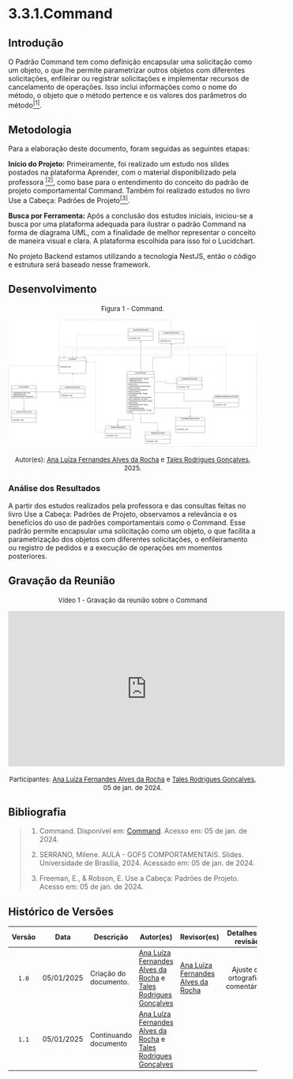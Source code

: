 # 3.3.1.Command

## Introdução
O Padrão Command tem como definição encapsular uma solicitação como um objeto, o que lhe permite parametrizar outros objetos com diferentes solicitações, enfileirar ou registrar solicitações
e implementar recursos de cancelamento de operações. Isso inclui informações como o nome do método, o objeto que o método pertence e os valores dos parâmetros do método<a href="#ref1"><sup>[1]</sup></a>.


## Metodologia

Para a elaboração deste documento, foram seguidas as seguintes etapas:

**Início do Projeto:** Primeiramente, foi realizado um estudo nos slides postados na plataforma Aprender, com o material disponibilizado pela professora <a href="#ref3"><sup>[2]</sup></a>, como base para o entendimento do conceito do padrão de projeto comportamental Command. Também foi realizado estudos no livro Use a Cabeça: Padrões de Projeto<a href="#ref3"><sup>[3]</sup></a>. 

**Busca por Ferramenta:** Após a conclusão dos estudos iniciais, iniciou-se a busca por uma plataforma adequada para ilustrar o padrão Command na forma de diagrama UML, com a finalidade de melhor representar o conceito de maneira visual e clara. A plataforma escolhida para isso foi o Lucidchart.

No projeto Backend estamos utilizando a tecnologia NestJS, então o código e estrutura será baseado nesse framework.

## Desenvolvimento


<font size="2"><p style="text-align: center">Figura 1 - Command.</p></font>

<center>

![Command](assets/comportamentais/command/Command.svg)

</center>

<font size="2"><p style="text-align: center">Autor(es): [Ana Luíza Fernandes Alves da Rocha](AnaGH) e [Tales Rodrigues Gonçalves](TalesGH), 2025.</p></font>



### Análise dos Resultados

A partir dos estudos realizados pela professora e das consultas feitas no livro Use a Cabeça: Padrões de Projeto, observamos a relevância e os benefícios do uso de padrões comportamentais como o Command. Esse padrão permite encapsular uma solicitação como um objeto, o que facilita a parametrização dos objetos com diferentes solicitações, o enfileiramento ou registro de pedidos e a execução de operações em momentos posteriores.

## Gravação da Reunião

<font size="2"><p style="text-align: center">Vídeo 1 - Gravação da reunião sobre o Command </p></font>

<iframe width="560" height="315" src="https://youtu.be/lae8DfEyxfs" title="YouTube video player" frameborder="0" allow="accelerometer; autoplay; clipboard-write; encrypted-media; gyroscope; picture-in-picture; web-share" referrerpolicy="strict-origin-when-cross-origin" allowfullscreen></iframe>


<font size="2"><p style="text-align: center">Participantes: [Ana Luíza Fernandes Alves da Rocha](AnaGH) e [Tales Rodrigues Gonçalves](TalesGH), 05 de jan. de 2024.</p></font>

## Bibliografia

> 1. <a id="ref1"></a>Command. Disponível em: [Command](https://pt.wikipedia.org/wiki/Command). Acesso em: 05 de jan. de 2024.
>
> 2. <a id="ref3"></a> SERRANO, Milene. AULA - GOFS COMPORTAMENTAIS. Slides. Universidade de Brasília, 2024. Acessado em: 05 de jan. de 2024.
>
> 3. <a id="ref1"></a>Freeman, E., & Robson, E. Use a Cabeça: Padrões de Projeto. Acesso em: 05 de jan. de 2024.
>

## Histórico de Versões

| Versão  |    Data    | Descrição             | Autor(es)                                                                          | Revisor(es) | Detalhes da revisão |
|:-------:|:----------:|-----------------------|------------------------------------------------------------------------------------| ------ | :---: |
|  `1.0`  | 05/01/2025 | Criação do documento. | [Ana Luíza Fernandes Alves da Rocha](AnaGH) e [Tales Rodrigues Gonçalves](TalesGH) | [Ana Luíza Fernandes Alves da Rocha](AnaGH) |  Ajuste de ortografia e comentários. | 
|  `1.1`  | 05/01/2025 | Continuando documento | [Ana Luíza Fernandes Alves da Rocha](AnaGH) e [Tales Rodrigues Gonçalves](TalesGH) |  |  |

[AnaGH]: https://github.com/analufernanndess
[CainaGH]: https://github.com/freitasc
[ClaudioGH]: https://github.com/claudiohsc
[EliasGH]: https://github.com/EliasOliver21
[GuilhermeGH]: https://github.com/gmeister18
[JoelGH]: https://github.com/JoelSRangel
[KathlynGH]: https://github.com/klmurussi
[PabloGH]: https://github.com/pabloheika
[PedroRGH]: https://github.com/pedro-rodiguero
[PedroPGH]: https://github.com/Pedrin0030
[SamuelGH]: https://github.com/samuelalvess
[TalesGH]: https://github.com/TalesRG